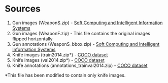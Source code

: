 # Sources

1. Gun images (WeaponS.zip) - [Soft Computing and Intelligent Information Systems](https://sci2s.ugr.es/weapons-detection)
2. Gun images (WeaponF.zip) - This file contains the original images flipped horizontally
3. Gun annotations (WeaponS_bbox.zip) - [Soft Computing and Intelligent Information Systems](https://sci2s.ugr.es/weapons-detection)
4. Knife images (train2014.zip*) - [COCO dataset](http://cocodataset.org/#download)
5. Knife images (val2014.zip*) - [COCO dataset](http://cocodataset.org/#download)
6. Knife annotations (annotations_trainval2014.zip) - [COCO dataset](http://cocodataset.org/#download)

*This file has been modified to contain only knife images.
